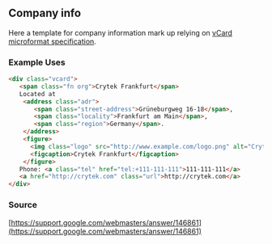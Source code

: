## Company info
Here a template for company information mark up relying on [vCard microformat specification](http://microformats.org/wiki/vcard).

### Example Uses
```html
<div class="vcard">
   <span class="fn org">Crytek Frankfurt</span>
   Located at
    <address class="adr">
       <span class="street-address">Grüneburgweg 16-18</span>,
       <span class="locality">Frankfurt am Main</span>,
       <span class="region">Germany</span>.
    </address>
    <figure>
      <img class="logo" src="http://www.example.com/logo.png" alt="Crytek logo" />
      <figcaption>Crytek Frankfurt</figcaption>
    </figure>
   Phone: <a class="tel" href="tel:+111-111-111">111-111-111</a>
   <a href="http://crytek.com" class="url">http://crytek.com</a>
</div>
```

### Source
[https://support.google.com/webmasters/answer/146861](https://support.google.com/webmasters/answer/146861)